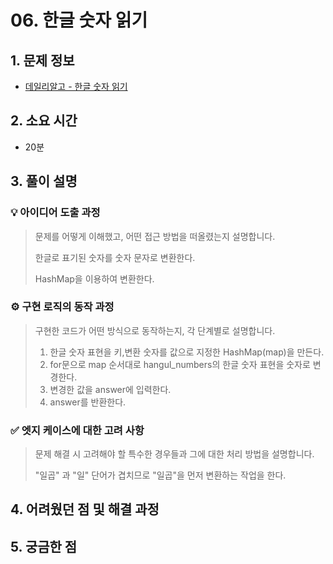 # 06. 한글 숫자 읽기

## 1. 문제 정보

- [데일리알고 - 한글 숫자 읽기](https://dailyalgo.kr/problems/165)

## 2. 소요 시간

- 20분

## 3. 풀이 설명

### 💡 아이디어 도출 과정

> 문제를 어떻게 이해했고, 어떤 접근 방법을 떠올렸는지 설명합니다.
>
> 한글로 표기된 숫자를 숫자 문자로 변환한다.
>
> HashMap을 이용하여 변환한다.

### ⚙️ 구현 로직의 동작 과정

> 구현한 코드가 어떤 방식으로 동작하는지, 각 단계별로 설명합니다.
>
> 1. 한글 숫자 표현을 키,변환 숫자를 값으로 지정한 HashMap(map)을 만든다.
> 2. for문으로 map 순서대로 hangul_numbers의 한글 숫자 표현을 숫자로 변경한다.
> 3. 변경한 값을 answer에 입력한다.
> 4. answer를 반환한다.

### ✅ 엣지 케이스에 대한 고려 사항

> 문제 해결 시 고려해야 할 특수한 경우들과 그에 대한 처리 방법을 설명합니다.
>
> "일곱" 과 "일" 단어가 겹치므로 "일곱"을 먼저 변환하는 작업을 한다.

## 4. 어려웠던 점 및 해결 과정

## 5. 궁금한 점
